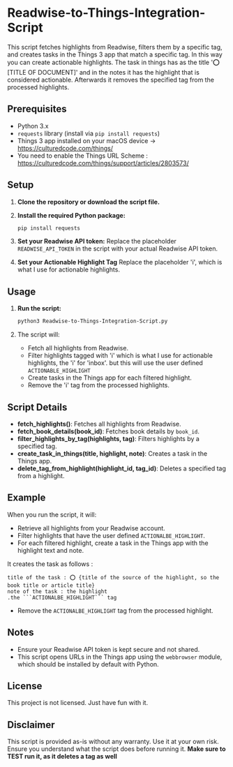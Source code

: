 # Readwise-to-Things-Integration-Script
This script fetches highlights from Readwise, filters them by a specific tag, and creates tasks in the Things 3 app that match a specific tag. In this way you can create actionable highlights. The task in things has as the title '⭕️ [TITLE OF DOCUMENT]' and in the notes it has the highlight that is considered actionable. Afterwards it removes the specified tag from the processed highlights.

## Prerequisites

- Python 3.x
- `requests` library (install via `pip install requests`)
- Things 3 app installed on your macOS device → https://culturedcode.com/things/ 
- You need to enable the Things URL Scheme : https://culturedcode.com/things/support/articles/2803573/

## Setup

1. **Clone the repository or download the script file.**

2. **Install the required Python package:**
   ```bash
   pip install requests
   ```

3. **Set your Readwise API token:**
   Replace the placeholder `READWISE_API_TOKEN` in the script with your actual Readwise API token.

4. **Set your Actionable Highlight Tag**
   Replace the placeholder 'i', which is what I use for actionable highlights.

## Usage

1. **Run the script:**
   ```zsh
   python3 Readwise-to-Things-Integration-Script.py
   ```

2. The script will:
   - Fetch all highlights from Readwise.
   - Filter highlights tagged with 'i' which is what I use for actionable highlights, the 'i' for 'inbox'. but this will use the user defined ```ACTIONABLE_HIGHLIGHT```
   - Create tasks in the Things app for each filtered highlight.
   - Remove the 'i' tag from the processed highlights.

## Script Details

- **fetch_highlights()**: Fetches all highlights from Readwise.
- **fetch_book_details(book_id)**: Fetches book details by `book_id`.
- **filter_highlights_by_tag(highlights, tag)**: Filters highlights by a specified tag.
- **create_task_in_things(title, highlight, note)**: Creates a task in the Things app.
- **delete_tag_from_highlight(highlight_id, tag_id)**: Deletes a specified tag from a highlight.

## Example

When you run the script, it will:
- Retrieve all highlights from your Readwise account.
- Filter highlights that have the user defined ```ACTIONALBE_HIGHLIGHT```.
- For each filtered highlight, create a task in the Things app with the highlight text and note. 

It creates the task as follows : 
```
title of the task : ⭕️ {title of the source of the highlight, so the book title or article title}
note of the task : the highlight
.the ```ACTIONALBE_HIGHLIGHT``` tag
```


- Remove the ```ACTIONALBE_HIGHLIGHT``` tag from the processed highlight.

## Notes

- Ensure your Readwise API token is kept secure and not shared.
- This script opens URLs in the Things app using the `webbrowser` module, which should be installed by default with Python. 

## License

This project is not licensed. Just have fun with it.

## Disclaimer

This script is provided as-is without any warranty. Use it at your own risk. Ensure you understand what the script does before running it. 
**Make sure to TEST run it, as it deletes a tag as well**
